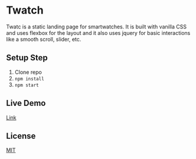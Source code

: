 # Twatch

Twatc is a static landing page for smartwatches. It is built with vanilla CSS and uses flexbox for the layout and it also uses jquery for basic interactions like a smooth scroll, slider, etc.

## Setup Step

1. Clone repo
2. `npm install`
3. `npm start`

## Live Demo

[Link](https://twatch.netlify.app/)

## License

[MIT](https://choosealicense.com/licenses/mit/)
